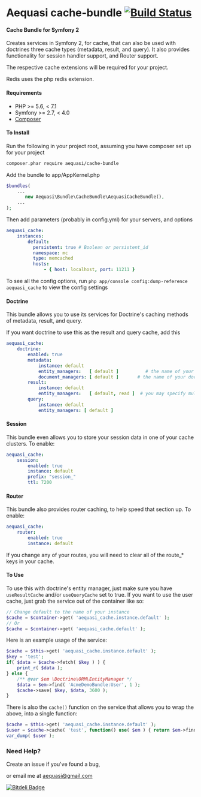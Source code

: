 Aequasi cache-bundle [![Build Status](https://travis-ci.org/aequasi/cache-bundle.png?branch=master)](https://travis-ci.org/aequasi/cache-bundle)
====================

#### Cache Bundle for Symfony 2

Creates services in Symfony 2, for cache, that can also be used with doctrines three cache types (metadata, result, and query). It also provides functionality for session handler support, and Router support.

The respective cache extensions will be required for your project.

Redis uses the php redis extension.

#### Requirements

- PHP >= 5.6, < 7.1
- Symfony >= 2.7, < 4.0 
- [Composer](http://getcomposer.org)

#### To Install

Run the following in your project root, assuming you have composer set up for your project
```sh
composer.phar require aequasi/cache-bundle
```

Add the bundle to app/AppKernel.php

```php
$bundles(
    ...
       new Aequasi\Bundle\CacheBundle\AequasiCacheBundle(),
    ...
);
```

Then add parameters (probably in config.yml) for your servers, and options

```yml
aequasi_cache:
    instances:
        default:
          persistent: true # Boolean or persistent_id
          namespace: mc
          type: memcached
          hosts:
              - { host: localhost, port: 11211 }
```

To see all the config options, run `php app/console config:dump-reference aequasi_cache` to view the config settings


#### Doctrine

This bundle allows you to use its services for Doctrine's caching methods of metadata, result, and query.

If you want doctrine to use this as the result and query cache, add this

```yml
aequasi_cache:
    doctrine:
        enabled: true
        metadata:
            instance: default
            entity_managers:   [ default ]          # the name of your entity_manager connection
            document_managers: [ default ]       # the name of your document_manager connection
        result:
            instance: default
            entity_managers:   [ default, read ]  # you may specify multiple entity_managers
        query:
            instance: default
            entity_managers: [ default ]
```

#### Session

This bundle even allows you to store your session data in one of your cache clusters. To enable:

```yml
aequasi_cache:
    session:
        enabled: true
        instance: default
        prefix: "session_"
        ttl: 7200
```

#### Router

This bundle also provides router caching, to help speed that section up. To enable:

```yml
aequasi_cache:
    router:
        enabled: true
        instance: default
```

If you change any of your routes, you will need to clear all of the route_* keys in your cache.


#### To Use

To use this with doctrine's entity manager, just make sure you have `useResultCache` and/or `useQueryCache` set to true. If you want to use the user cache, just grab the service out of the container like so:

```php
// Change default to the name of your instance
$cache = $container->get( 'aequasi_cache.instance.default' );
// Or
$cache = $container->get( 'aequasi_cache.default' );
```

Here is an example usage of the service:

```php
$cache = $this->get( 'aequasi_cache.instance.default' );
$key = 'test';
if( $data = $cache->fetch( $key ) ) {
    print_r( $data );
} else {
    /** @var $em \Doctrine\ORM\EntityManager */
    $data = $em->find( 'AcmeDemoBundle:User', 1 );
    $cache->save( $key, $data, 3600 );
}
```

There is also the `cache()` function on the service that allows you to wrap the above, into a single function:

```php
$cache = $this->get( 'aequasi_cache.instance.default' );
$user = $cache->cache( 'test', function() use( $em ) { return $em->find( "AcmeDemoBundle:User", 1 ); }, 3600 );
var_dump( $user );
```

### Need Help?

Create an issue if you've found a bug,

or email me at aequasi@gmail.com


[![Bitdeli Badge](https://d2weczhvl823v0.cloudfront.net/aequasi/cache-bundle/trend.png)](https://bitdeli.com/free "Bitdeli Badge")


